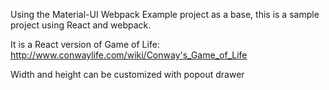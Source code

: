 Using the Material-UI Webpack Example project as a base, this is a sample project using React and webpack.

It is a React version of Game of Life: http://www.conwaylife.com/wiki/Conway's_Game_of_Life

Width and height can be customized with popout drawer


